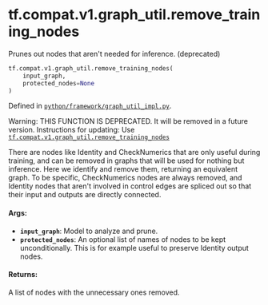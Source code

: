 <div itemscope itemtype="http://developers.google.com/ReferenceObject">
<meta itemprop="name" content="tf.compat.v1.graph_util.remove_training_nodes" />
<meta itemprop="path" content="Stable" />
</div>

# tf.compat.v1.graph_util.remove_training_nodes

Prunes out nodes that aren't needed for inference. (deprecated)

``` python
tf.compat.v1.graph_util.remove_training_nodes(
    input_graph,
    protected_nodes=None
)
```



Defined in [`python/framework/graph_util_impl.py`](/code/stable/tensorflow/python/framework/graph_util_impl.py).

<!-- Placeholder for "Used in" -->

Warning: THIS FUNCTION IS DEPRECATED. It will be removed in a future version.
Instructions for updating:
Use <a href="../../../../tf/compat/v1/graph_util/remove_training_nodes.md"><code>tf.compat.v1.graph_util.remove_training_nodes</code></a>

There are nodes like Identity and CheckNumerics that are only useful
during training, and can be removed in graphs that will be used for
nothing but inference. Here we identify and remove them, returning an
equivalent graph. To be specific, CheckNumerics nodes are always removed, and
Identity nodes that aren't involved in control edges are spliced out so that
their input and outputs are directly connected.

#### Args:


* <b>`input_graph`</b>: Model to analyze and prune.
* <b>`protected_nodes`</b>: An optional list of names of nodes to be kept
  unconditionally. This is for example useful to preserve Identity output
  nodes.


#### Returns:

A list of nodes with the unnecessary ones removed.
